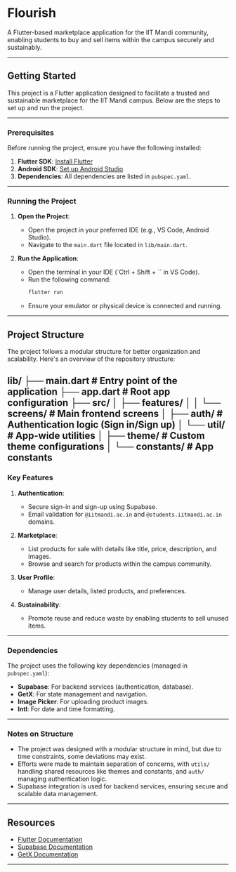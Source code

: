 # Flourish

A Flutter-based marketplace application for the IIT Mandi community, enabling students to buy and sell items within the campus securely and sustainably.

---

## Getting Started

This project is a Flutter application designed to facilitate a trusted and sustainable marketplace for the IIT Mandi campus. Below are the steps to set up and run the project.

---

### Prerequisites

Before running the project, ensure you have the following installed:

1. **Flutter SDK**: [Install Flutter](https://docs.flutter.dev/get-started/install)
2. **Android SDK**: [Set up Android Studio](https://developer.android.com/studio)
3. **Dependencies**: All dependencies are listed in `pubspec.yaml`.

---

### Running the Project

1. **Open the Project**:
   - Open the project in your preferred IDE (e.g., VS Code, Android Studio).
   - Navigate to the `main.dart` file located in `lib/main.dart`.

2. **Run the Application**:
   - Open the terminal in your IDE (`Ctrl + Shift + `` in VS Code).
   - Run the following command:
     ```bash
     flutter run
     ```
   - Ensure your emulator or physical device is connected and running.

---

## Project Structure

The project follows a modular structure for better organization and scalability. Here's an overview of the repository structure:


lib/
├── main.dart          # Entry point of the application
├── app.dart           # Root app configuration
├── src/
│   ├── features/
│   │   └── screens/   # Main frontend screens
│   ├── auth/          # Authentication logic (Sign in/Sign up)
│   └── util/          # App-wide utilities
│       ├── theme/     # Custom theme configurations
│       └── constants/ # App constants
---

### Key Features

1. **Authentication**:
   - Secure sign-in and sign-up using Supabase.
   - Email validation for `@iitmandi.ac.in` and `@students.iitmandi.ac.in` domains.

2. **Marketplace**:
   - List products for sale with details like title, price, description, and images.
   - Browse and search for products within the campus community.

3. **User Profile**:
   - Manage user details, listed products, and preferences.

4. **Sustainability**:
   - Promote reuse and reduce waste by enabling students to sell unused items.

---

### Dependencies

The project uses the following key dependencies (managed in `pubspec.yaml`):

- **Supabase**: For backend services (authentication, database).
- **GetX**: For state management and navigation.
- **Image Picker**: For uploading product images.
- **Intl**: For date and time formatting.

---

### Notes on Structure

- The project was designed with a modular structure in mind, but due to time constraints, some deviations may exist.
- Efforts were made to maintain separation of concerns, with `utils/` handling shared resources like themes and constants, and `auth/` managing authentication logic.
- Supabase integration is used for backend services, ensuring secure and scalable data management.

---

## Resources

- [Flutter Documentation](https://docs.flutter.dev/)
- [Supabase Documentation](https://supabase.io/docs)
- [GetX Documentation](https://pub.dev/packages/get)

---
